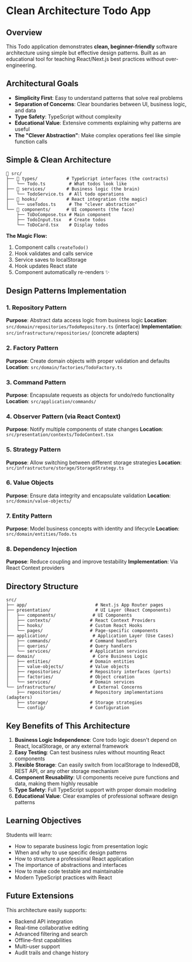 # Clean Architecture Todo App

## Overview
This Todo application demonstrates **clean, beginner-friendly** software architecture using simple but effective design patterns. Built as an educational tool for teaching React/Next.js best practices without over-engineering.

## Architectural Goals
- **Simplicity First**: Easy to understand patterns that solve real problems
- **Separation of Concerns**: Clear boundaries between UI, business logic, and data
- **Type Safety**: TypeScript without complexity 
- **Educational Value**: Extensive comments explaining why patterns are useful
- **The "Clever Abstraction"**: Make complex operations feel like simple function calls

## Simple & Clean Architecture

```
📁 src/
├── 📁 types/           # TypeScript interfaces (the contracts)
│   └── Todo.ts         # What todos look like
├── 📁 services/        # Business logic (the brain)  
│   └── TodoService.ts  # All todo operations
├── 📁 hooks/           # React integration (the magic)
│   └── useTodos.ts     # The "clever abstraction"
└── 📁 components/      # UI components (the face)
    ├── ToDoCompose.tsx # Main component
    ├── TodoInput.tsx   # Create todos
    └── ToDoCard.tsx    # Display todos
```

**The Magic Flow:**
1. Component calls `createTodo()` 
2. Hook validates and calls service
3. Service saves to localStorage
4. Hook updates React state
5. Component automatically re-renders ✨

## Design Patterns Implementation

### 1. Repository Pattern
**Purpose**: Abstract data access logic from business logic
**Location**: `src/domain/repositories/TodoRepository.ts` (interface)
**Implementation**: `src/infrastructure/repositories/` (concrete adapters)

### 2. Factory Pattern  
**Purpose**: Create domain objects with proper validation and defaults
**Location**: `src/domain/factories/TodoFactory.ts`

### 3. Command Pattern
**Purpose**: Encapsulate requests as objects for undo/redo functionality
**Location**: `src/application/commands/`

### 4. Observer Pattern (via React Context)
**Purpose**: Notify multiple components of state changes
**Location**: `src/presentation/contexts/TodoContext.tsx`

### 5. Strategy Pattern
**Purpose**: Allow switching between different storage strategies
**Location**: `src/infrastructure/storage/StorageStrategy.ts`

### 6. Value Objects
**Purpose**: Ensure data integrity and encapsulate validation
**Location**: `src/domain/value-objects/`

### 7. Entity Pattern
**Purpose**: Model business concepts with identity and lifecycle
**Location**: `src/domain/entities/Todo.ts`

### 8. Dependency Injection
**Purpose**: Reduce coupling and improve testability
**Implementation**: Via React Context providers

## Directory Structure

```
src/
├── app/                          # Next.js App Router pages
├── presentation/                 # UI Layer (React Components)
│   ├── components/              # UI Components
│   ├── contexts/               # React Context Providers
│   ├── hooks/                  # Custom React Hooks
│   └── pages/                  # Page-specific components
├── application/                 # Application Layer (Use Cases)
│   ├── commands/               # Command handlers
│   ├── queries/                # Query handlers
│   └── services/               # Application services
├── domain/                      # Core Business Logic
│   ├── entities/               # Domain entities
│   ├── value-objects/          # Value objects
│   ├── repositories/           # Repository interfaces (ports)
│   ├── factories/              # Object creation
│   └── services/               # Domain services
└── infrastructure/              # External Concerns
    ├── repositories/           # Repository implementations (adapters)
    ├── storage/                # Storage strategies
    └── config/                 # Configuration
```

## Key Benefits of This Architecture

1. **Business Logic Independence**: Core todo logic doesn't depend on React, localStorage, or any external framework
2. **Easy Testing**: Can test business rules without mounting React components
3. **Flexible Storage**: Can easily switch from localStorage to IndexedDB, REST API, or any other storage mechanism
4. **Component Reusability**: UI components receive pure functions and data, making them highly reusable
5. **Type Safety**: Full TypeScript support with proper domain modeling
6. **Educational Value**: Clear examples of professional software design patterns

## Learning Objectives

Students will learn:
- How to separate business logic from presentation logic
- When and why to use specific design patterns
- How to structure a professional React application
- The importance of abstractions and interfaces
- How to make code testable and maintainable
- Modern TypeScript practices with React

## Future Extensions

This architecture easily supports:
- Backend API integration
- Real-time collaborative editing
- Advanced filtering and search
- Offline-first capabilities  
- Multi-user support
- Audit trails and change history
